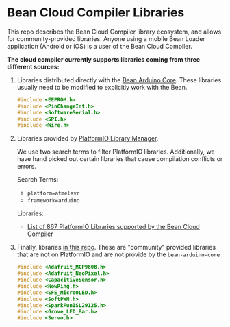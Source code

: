 # Bean Cloud Compiler Libraries

This repo describes the Bean Cloud Compiler library ecosystem, and allows for community-provided libraries. Anyone using a mobile Bean Loader application (Android or iOS) is a user of the Bean Cloud Compiler.

**The cloud compiler currently supports libraries coming from three different sources:**

1. Libraries distributed directly with the [Bean Arduino Core](https://github.com/PunchThrough/bean-arduino-core). These libraries usually need to be modified to explicitly work with the Bean.

    ```c
    #include <EEPROM.h>
    #include <PinChangeInt.h>
    #include <SoftwareSerial.h>
    #include <SPI.h>
    #include <Wire.h>
    ```

2. Libraries provided by [PlatformIO Library Manager](http://docs.platformio.org/en/stable/librarymanager/).

    We use two search terms to filter PlatformIO libraries. Additionally, we have hand picked out certain libraries that cause compilation conflicts or errors.

    Search Terms:

    * `platform=atmelavr`
    * `framework=arduino`

    Libraries:

    * [List of 867 PlatformIO Libraries supported by the Bean Cloud Compiler](https://github.com/PunchThrough/bean-cloud-compiler-libraries/blob/master/platformio-libraries.md)


3. Finally, libraries [in this repo](libraries/). These are "community" provided libraries that are not on PlatformIO and are not provide by the `bean-arduino-core`  

    ```c
    #include <Adafruit_MCP9808.h>
    #include <Adafruit_NeoPixel.h>
    #include <CapacitiveSensor.h>
    #include <NewPing.h>
    #include <SFE_MicroOLED.h>
    #include <SoftPWM.h>
    #include <SparkFunISL29125.h>
    #include <Grove_LED_Bar.h>
    #include <Servo.h>
    ```
